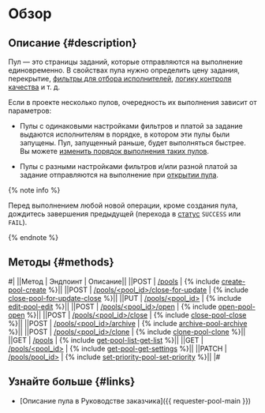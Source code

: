 # Обзор

## Описание {#description}

Пул — это страницы заданий, которые отправляются на выполнение единовременно. В свойствах пула
 нужно определить цену задания, перекрытие, [фильтры для отбора исполнителей](filters.md), [логику контроля качества](quality_control.md)
 и т. д.

Если в проекте несколько пулов, очередность их выполнения зависит от параметров:

- Пулы с одинаковыми настройками фильтров и платой за задание выдаются исполнителям в порядке, в котором эти пулы были запущены. Пул, запущенный раньше, будет выполняться быстрее. Вы можете [изменить порядок выполнения таких пулов](create-pool.md#priority).

- Пулы с разными настройками фильтров и/или разной платой за задание отправляются на выполнение при [открытии пула](open-pool.md).

{% note info %}

Перед выполнением любой новой операции, кроме создания пула, дождитесь завершения предыдущей (перехода в [статус](get-operation.md) `SUCCESS` или `FAIL`).

{% endnote %}

## Методы {#methods}

#|
||Метод | Эндпоинт | Описание||
||POST | [/pools](create-pool.md) | {% include [create-pool-create](../_includes/concepts/create-pool/id-create-pool/create.md) %}||
||POST | [/pools/<pool_id>/close-for-update](close-pool-for-update.md) | {% include [close-pool-for-update-close](../_includes/concepts/close-pool-for-update/id-close-pool-for-update/close.md) %}||
||PUT | [/pools/<pool_id>](edit-pool.md) | {% include [edit-pool-edit](../_includes/concepts/edit-pool/id-edit-pool/edit.md) %}||
||POST | [/pools/<pool_id>/open](open-pool.md) | {% include [open-pool-open](../_includes/concepts/open-pool/id-open-pool/open.md) %}||
||POST | [/pools/<pool_id>/close](close-pool.md) | {% include [close-pool-close](../_includes/concepts/close-pool/id-close-pool/close.md) %}||
||POST | [/pools/<pool_id>/archive](archive-pool.md) | {% include [archive-pool-archive](../_includes/concepts/archive-pool/id-archive-pool/archive.md) %}||
||POST | [/pools/<pool_id>/clone](clone-pool.md) | {% include [clone-pool-clone](../_includes/concepts/clone-pool/id-clone-pool/clone.md) %}||
||GET | [/pools](get-pool-list.md) | {% include [get-pool-list-get-list](../_includes/concepts/get-pool-list/id-get-pool-list/get-list.md) %}||
||GET | [/pools/<pool_id>](get-pool.md) | {% include [get-pool-get-settings](../_includes/concepts/get-pool/id-get-pool/get-settings.md) %}||
||PATCH | [/pools/pool_id>](set-priority-pool.md) | {% include [set-priority-pool-set-priority](../_includes/concepts/set-priority-pool/id-set-priority-pool/set-priority.md) %}||
|#

## Узнайте больше {#links}

- [Описание пула в Руководстве заказчика]({{ requester-pool-main }})